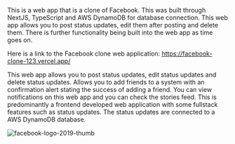 This is a web app that is a clone of Facebook. This was built through NextJS, TypeScript and AWS DynamoDB for database connection. This web app allows you to post status updates, edit them after posting and delete them. There is further functionality being built into the web app as time goes on. 

Here is a link to the Facebook clone web application: https://facebook-clone-123.vercel.app/

This web app allows you to post status updates, edit status updates and delete status updates. Allows you to add friends to a system with an confirmation alert stating the success of adding a friend. You can view notifications on this web app and you can check the stories feed. This is predominantly a frontend developed web application with some fullstack features such as status updates. The status updates are connected to a AWS DynamoDB database.

![facebook-logo-2019-thumb](https://github.com/user-attachments/assets/9e477863-f21b-4886-8850-68336f7bf331)
